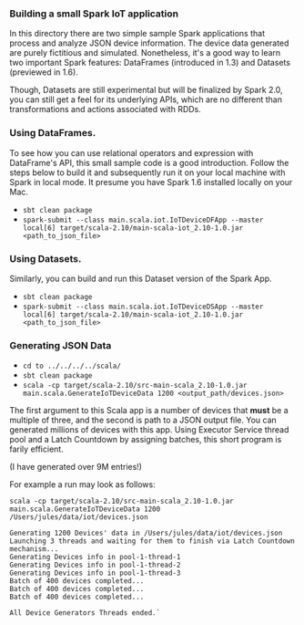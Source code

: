 ### Building a small Spark IoT application

In this directory there are two simple sample Spark applications that process and analyze JSON device information. The device data generated are purely
fictitious and simulated. Nonetheless, it's a good way to learn two important Spark features: DataFrames (introduced in 1.3) and 
Datasets (previewed in 1.6).

Though, Datasets are still experimental but will be finalized by Spark 2.0, you can still get a feel for its underlying APIs, which are no different than 
transformations and actions associated with RDDs.

### Using DataFrames.
To see how you can use relational operators and expression with DataFrame's API, this small sample code is a good introduction. Follow the steps below to build
it and subsequently run it on your local machine with Spark in local mode. It presume you have Spark 1.6 installed locally on your Mac.

* `sbt clean package`
* `spark-submit --class main.scala.iot.IoTDeviceDFApp --master local[6] target/scala-2.10/main-scala-iot_2.10-1.0.jar <path_to_json_file>`

### Using Datasets.
Similarly, you can build and run this Dataset version of the Spark App.

* `sbt clean package`
* `spark-submit --class main.scala.iot.IoTDeviceDSApp --master local[6] target/scala-2.10/main-scala-iot_2.10-1.0.jar <path_to_json_file>`

### Generating JSON Data 

* `cd to ../../../../scala/`
* `sbt clean package`
* `scala -cp target/scala-2.10/src-main-scala_2.10-1.0.jar main.scala.GenerateIoTDeviceData 1200 <output_path/devices.json>`

The first argument to this Scala app is a number of devices that **must** be a multiple of three, and the second is path to a JSON output file.
You can generated millions of devices with this app. Using Executor Service thread pool and a Latch Countdown by assigning batches, this short
program is farily efficient.

(I have generated over 9M entries!)

For example a run may look as follows:

`scala -cp target/scala-2.10/src-main-scala_2.10-1.0.jar main.scala.GenerateIoTDeviceData 1200 /Users/jules/data/iot/devices.json`

    Generating 1200 Devices' data in /Users/jules/data/iot/devices.json
    Launching 3 threads and waiting for them to finish via Latch Countdown mechanism...
    Generating Devices info in pool-1-thread-1
    Generating Devices info in pool-1-thread-2
    Generating Devices info in pool-1-thread-3
    Batch of 400 devices completed...
    Batch of 400 devices completed...
    Batch of 400 devices completed...

    All Device Generators Threads ended.`
